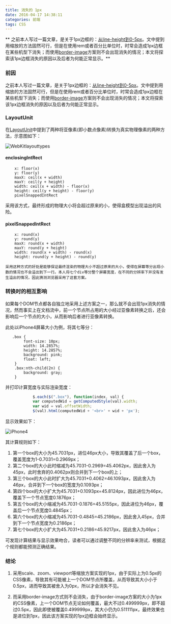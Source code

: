 ```yaml
---
title: 消失的 1px
date: 2016-04-17 14:38:11
categories: 前端
tags: CSS
---
```


** 之前本人写过一篇文章，是关于1px边框的：[从line-height到0-5px](http://quanru.github.io/2015/09/14/%E4%BB%8Eline-height%E5%88%B00-5px/)。文中提到用缩放的方法固然可行，但是在使用rem或者百分比单位时，时常会造成1px边框在某些机型下消失；而使用[border-image](http://imweb.io/topic/55e3d402771670e207a16bd1)方案则不会出现消失的情况；本文将探索该1px边框消失的原因以及后者为何能正常显示。**

<!-- more -->

### 前因

之前本人写过一篇文章，是关于1px边框的：[从line-height到0-5px](http://quanru.github.io/2015/09/14/%E4%BB%8Eline-height%E5%88%B00-5px/)。文中提到用缩放的方法固然可行，但是在使用rem或者百分比单位时，时常会造成1px边框在某些机型下消失；而使用[border-image](http://imweb.io/topic/55e3d402771670e207a16bd1)方案则不会出现消失的情况；本文将探索该1px边框消失的原因以及后者为何能正常显示。

### LayoutUnit

在[LayoutUnit](http://trac.webkit.org/wiki/LayoutUnit)中提到了两种将亚像素(即小数点像素)转换为真实物理像素的两种方法，示意图如下：

![WebKitlayouttypes](/images/WebKitlayouttypes.png)

#### enclosingIntRect

        x: floor(x)
        y: floor(y)
        maxX: ceil(x + width)
        maxY: ceil(y + height)
        width: ceil(x + width) - floor(x)
        height: ceil(y + height) - floor(y)
        pixelSnappedIntRect

采用该方式，最终形成的物理大小将会超过原来的小，使得盒模型出现溢出的风险。

#### pixelSnappedIntRect

        x: round(x)
        y: round(y)
        maxX: round(x + width)
        maxY: round(y + height)
        width: round(x + width) - round(x)
        height: round(y + height) - round(y)

    采用这种方式的好处是能够保证最终渲染的物理大小不超过原来的大小，使得在屏幕等分出现小数的情况也不会溢出到下一行。本人将七个div等分整个屏幕宽度，在不同的分辨率下并没有发生溢出的情况，因此猜测浏览器采用了这套方案。

### 转换时的相互影响

如果每个DOM节点都各自独立地采用上述方案之一，那么就不会出现1px消失的情况，然而事实上在文档流中，前一个节点所占用的大小经过亚像素转换之后，还会影响后一个节点的大小，从而影响后者进行亚像素转换。

此处以iPhone4屏幕大小为例，将其七等分：

       .box {
            font-size: 10px;
            width: 14.2857%;
            height: 14.2857%;
            background: pink;
            float: left;
        }
        .box:nth-child(2n) {
            background: gray;
        }


并打印计算宽度与实际渲染宽度：

```javascript
            $.each($(".box"), function(index, val) {
            var computedWid = getComputedStyle(val).width;
            var wid = val.offsetWidth;
            $(val).html(computedWid + '<br>' + wid + 'px');
```

显示效果如下：

![iPhone4](/images/ip4.png)

其计算规则如下：

1. 第一个box的大小为45.7031px，进位46px大小，导致其覆盖了后一个box，覆盖宽度为1-0.7031=0.2969px；
2. 第二个box的大小此时缩减为45.7031-0.2969=45.4062px，因此舍入为45px，此时舍弃的0.4062px则合并到下一个box的上；
3. 第三个box的大小此时扩大为45.7031+0.4062=46.1093px，因此舍入为46px，合并到下一个box的宽度为0.1093px；
4. 第四个box的大小扩大为45.7031+0.1093px=45.8124px，因此进位为46px，覆盖下一个节点宽度0.1876px；
5. 第五个box的大小缩减为45.7031-0.1876=45.5155px，因此进位为46px，覆盖后一个节点宽度0.4845px；
6. 第六个box的大小缩减为45.7031-0.4845=45.2186px，因此舍入45px，合并到下一个节点宽度为0.2186px；
7. 第七个box的大小扩大为45.7031+0.2186=45.9217px，因此舍入为46px；

可发现计算结果与显示效果吻合，读者可以通过调整不同的分辨率来测试，根据这个规则都能预测正确结果。

### 结论

1. 采用scale、zoom、viewport等缩放方案实现的1px，由于实际上为0.5px的CSS像素，导致其有可能被上一个DOM节点所覆盖，从而导致其大小小于0.5px，进而导致其被舍入为0px，所以才会消失不见。

2. 而采用border-image方式则不会消失，由于border-image方案的大小为1px的CSS像素，上一个DOM节点无论如何覆盖，最大不过0.499999px，即不超过0.5px，因此即使被覆盖0.499999px，其大小仍为0.511111px，最终效果也是进位到1px，因此该方案实现的1px边框会始终显示。
